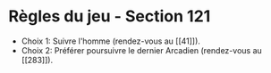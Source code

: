 # Règles du jeu - Section 121

- Choix 1: Suivre l'homme (rendez-vous au [[41]]).
- Choix 2: Préférer poursuivre le dernier Arcadien (rendez-vous au [[283]]).